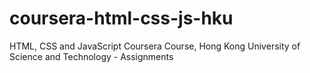 # coursera-html-css-js-hku
HTML, CSS and JavaScript Coursera Course, Hong Kong University of Science and Technology - Assignments
